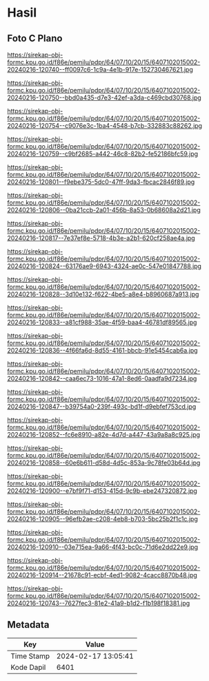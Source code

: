 # Hasil

## Foto C Plano

https://sirekap-obj-formc.kpu.go.id/f86e/pemilu/pdpr/64/07/10/20/15/6407102015002-20240216-120740--ff0097c6-1c9a-4e1b-917e-152730467621.jpg

https://sirekap-obj-formc.kpu.go.id/f86e/pemilu/pdpr/64/07/10/20/15/6407102015002-20240216-120750--bbd0a435-d7e3-42ef-a3da-c469cbd30768.jpg

https://sirekap-obj-formc.kpu.go.id/f86e/pemilu/pdpr/64/07/10/20/15/6407102015002-20240216-120754--c9076e3c-1ba4-4548-b7cb-332883c88262.jpg

https://sirekap-obj-formc.kpu.go.id/f86e/pemilu/pdpr/64/07/10/20/15/6407102015002-20240216-120759--c9bf2685-a442-46c8-82b2-fe52186bfc59.jpg

https://sirekap-obj-formc.kpu.go.id/f86e/pemilu/pdpr/64/07/10/20/15/6407102015002-20240216-120801--f9ebe375-5dc0-47ff-9da3-fbcac2846f89.jpg

https://sirekap-obj-formc.kpu.go.id/f86e/pemilu/pdpr/64/07/10/20/15/6407102015002-20240216-120806--0ba21ccb-2a01-456b-8a53-0b68608a2d21.jpg

https://sirekap-obj-formc.kpu.go.id/f86e/pemilu/pdpr/64/07/10/20/15/6407102015002-20240216-120817--7e37ef8e-5718-4b3e-a2b1-620cf258ae4a.jpg

https://sirekap-obj-formc.kpu.go.id/f86e/pemilu/pdpr/64/07/10/20/15/6407102015002-20240216-120824--63176ae9-6943-4324-ae0c-547e01847788.jpg

https://sirekap-obj-formc.kpu.go.id/f86e/pemilu/pdpr/64/07/10/20/15/6407102015002-20240216-120828--3d10e132-f622-4be5-a8e4-b8960687a913.jpg

https://sirekap-obj-formc.kpu.go.id/f86e/pemilu/pdpr/64/07/10/20/15/6407102015002-20240216-120833--a81cf988-35ae-4f59-baa4-46781df89565.jpg

https://sirekap-obj-formc.kpu.go.id/f86e/pemilu/pdpr/64/07/10/20/15/6407102015002-20240216-120836--4f66fa6d-8d55-4161-bbcb-91e5454cab6a.jpg

https://sirekap-obj-formc.kpu.go.id/f86e/pemilu/pdpr/64/07/10/20/15/6407102015002-20240216-120842--caa6ec73-1016-47a1-8ed6-0aadfa9d7234.jpg

https://sirekap-obj-formc.kpu.go.id/f86e/pemilu/pdpr/64/07/10/20/15/6407102015002-20240216-120847--b39754a0-239f-493c-bd1f-d9ebfef753cd.jpg

https://sirekap-obj-formc.kpu.go.id/f86e/pemilu/pdpr/64/07/10/20/15/6407102015002-20240216-120852--fc6e8910-a82e-4d7d-a447-43a9a8a8c925.jpg

https://sirekap-obj-formc.kpu.go.id/f86e/pemilu/pdpr/64/07/10/20/15/6407102015002-20240216-120858--60e6b611-d58d-4d5c-853a-9c78fe03b64d.jpg

https://sirekap-obj-formc.kpu.go.id/f86e/pemilu/pdpr/64/07/10/20/15/6407102015002-20240216-120900--e7bf9f71-d153-415d-9c9b-ebe247320872.jpg

https://sirekap-obj-formc.kpu.go.id/f86e/pemilu/pdpr/64/07/10/20/15/6407102015002-20240216-120905--96efb2ae-c208-4eb8-b703-5bc25b2f1c1c.jpg

https://sirekap-obj-formc.kpu.go.id/f86e/pemilu/pdpr/64/07/10/20/15/6407102015002-20240216-120910--03e715ea-9a66-4f43-bc0c-71d6e2dd22e9.jpg

https://sirekap-obj-formc.kpu.go.id/f86e/pemilu/pdpr/64/07/10/20/15/6407102015002-20240216-120914--21678c91-ecbf-4ed1-9082-4cacc8870b48.jpg

https://sirekap-obj-formc.kpu.go.id/f86e/pemilu/pdpr/64/07/10/20/15/6407102015002-20240216-120743--7627fec3-81e2-41a9-b1d2-f1b198f18381.jpg


## Metadata

| Key        | Value               |
| ---------- | ------------------- |
| Time Stamp | 2024-02-17 13:05:41 |
| Kode Dapil | 6401                |



